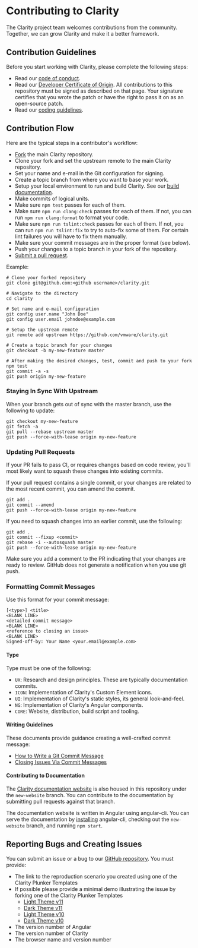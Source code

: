 # Contributing to Clarity
The Clarity project team welcomes contributions from the community.   Together, we can grow Clarity and make it a better framework.

## Contribution Guidelines

Before you start working with Clarity, please complete the following steps:

- Read our [code of conduct](/CODE_OF_CONDUCT.md).
- Read our [Developer Certificate of Origin](https://cla.vmware.com/dco). All contributions to this repository must be signed as described on that page. Your signature certifies that you wrote the patch or have the right to pass it on as an open-source patch.
- Read our [coding guidelines](/CODING_GUIDELINES.md).

## Contribution Flow

Here are the typical steps in a contributor's workflow:

- [Fork](https://help.github.com/articles/fork-a-repo/) the main Clarity repository.
- Clone your fork and set the upstream remote to the main Clarity repository.
- Set your name and e-mail in the Git configuration for signing.
- Create a topic branch from where you want to base your work.
- Setup your local environment to run and build Clarity. See our [build documentation](BUILD.md).
- Make commits of logical units.
- Make sure `npm test` passes for each of them.
- Make sure `npm run clang:check` passes for each of them. If not, you can run `npm run clang:format` to format your code.
- Make sure `npm run tslint:check` passes for each of them. If not, you can run `npm run tslint:fix` to try to auto-fix some of them.
For certain lint failures you will have to fix them manually.
- Make sure your commit messages are in the proper format (see below).
- Push your changes to a topic branch in your fork of the repository.
- [Submit a pull request](https://help.github.com/articles/about-pull-requests/).

Example:

``` shell
# Clone your forked repository
git clone git@github.com:<github username>/clarity.git

# Navigate to the directory
cd clarity

# Set name and e-mail configuration
git config user.name "John Doe"
git config user.email johndoe@example.com

# Setup the upstream remote
git remote add upstream https://github.com/vmware/clarity.git

# Create a topic branch for your changes
git checkout -b my-new-feature master

# After making the desired changes, test, commit and push to your fork
npm test
git commit -a -s
git push origin my-new-feature
```

### Staying In Sync With Upstream

When your branch gets out of sync with the master branch, use the following to update:

``` shell
git checkout my-new-feature
git fetch -a
git pull --rebase upstream master
git push --force-with-lease origin my-new-feature
```

### Updating Pull Requests

If your PR fails to pass CI, or requires changes based on code review, you'll most likely want to squash these changes into existing commits.

If your pull request contains a single commit, or your changes are related to the most recent commit, you can amend the commit.

``` shell
git add .
git commit --amend
git push --force-with-lease origin my-new-feature
```

If you need to squash changes into an earlier commit, use the following:

``` shell
git add .
git commit --fixup <commit>
git rebase -i --autosquash master
git push --force-with-lease origin my-new-feature
```

Make sure you add a comment to the PR indicating that your changes are ready to review. GitHub does not generate a notification when you use git push.

### Formatting Commit Messages

Use this format for your commit message:

```
[<type>] <title>
<BLANK LINE>
<detailed commit message>
<BLANK LINE>
<reference to closing an issue>
<BLANK LINE>
Signed-off-by: Your Name <your.email@example.com>
```

#### Type

Type must be one of the following:

* `UX`: Research and design principles. These are typically documentation commits.
* `ICON`: Implementation of Clarity's Custom Element icons.
* `UI`: Implementation of Clarity's static styles, its general look-and-feel.
* `NG`: Implementation of Clarity's Angular components.
* `CORE`: Website, distribution, build script and tooling.

#### Writing Guidelines

These documents provide guidance creating a well-crafted commit message:

 * [How to Write a Git Commit Message](http://chris.beams.io/posts/git-commit/)
 * [Closing Issues Via Commit Messages](https://help.github.com/articles/closing-issues-via-commit-messages/)

#### Contributing to Documentation

The [Clarity documentation website](https://vmware.github.io/clarity/documentation) is also housed in this repository under the `new-website` branch.  You can contribute to the documentation by submitting pull requests against that branch.

The documentation website is written in Angular using angular-cli.  You can serve the documentation by [installing](https://github.com/angular/angular-cli#installation) angular-cli, checking out the `new-website` branch, and running `npm start`.   

## Reporting Bugs and Creating Issues

You can submit an issue or a bug to our [GitHub repository](https://github.com/vmware/clarity/issues).  You must provide:

* The link to the reproduction scenario you created using one of the Clarity Plunker Templates
* If possible please provide a minimal demo illustrating the issue by forking one of the Clarity Plunker Templates
  - [Light Theme v11](https://stackblitz.com/edit/clarity-light-theme-v11)
  - [Dark Theme v11](https://stackblitz.com/edit/clarity-dark-theme-v11)
  - [Light Theme v10](https://stackblitz.com/edit/clarity-light-theme-v10)
  - [Dark Theme v10](https://stackblitz.com/edit/clarity-dark-theme-v10)
* The version number of Angular
* The version number of Clarity
* The browser name and version number
